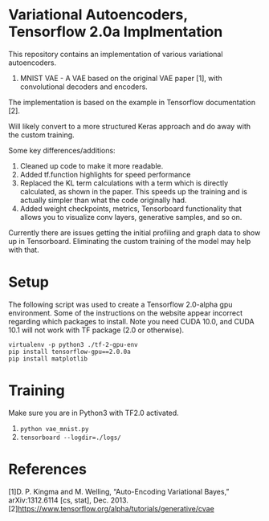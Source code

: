 # Variational Autoencoders, Tensorflow 2.0a Implmentation

This repository contains an implementation of various variational autoencoders.

1. MNIST VAE - A VAE based on the original VAE paper [1], with convolutional decoders and encoders.

The implementation is based on the example in Tensorflow documentation [2]. 

Will likely convert to a more structured Keras approach and do away with the custom training. 

Some key differences/additions: 
1. Cleaned up code to make it more readable. 
2. Added tf.function highlights for speed performance
3. Replaced the KL term calculations with a term which is directly calculated, as shown 
in the paper. This speeds up the training and is actually simpler than what the code originally had. 
4. Added weight checkpoints, metrics, Tensorboard functionality that allows you to visualize 
conv layers, generative samples, and so on.

Currently there are issues getting the initial profiling and graph data to show up in Tensorboard. Eliminating the 
custom training of the model may help with that.

# Setup

The following script was used to create a Tensorflow 2.0-alpha gpu environment. Some of the instructions 
on the website appear incorrect regarding which packages to install. Note you need CUDA 10.0, and CUDA 10.1 
will not work with TF package (2.0 or otherwise).

```
virtualenv -p python3 ./tf-2-gpu-env
pip install tensorflow-gpu==2.0.0a
pip install matplotlib
```

# Training 

Make sure you are in Python3 with TF2.0 activated.

1. `python vae_mnist.py`
2. `tensorboard --logdir=./logs/`

# References
[1]D. P. Kingma and M. Welling, “Auto-Encoding Variational Bayes,” arXiv:1312.6114 [cs, stat], Dec. 2013.
[2]https://www.tensorflow.org/alpha/tutorials/generative/cvae